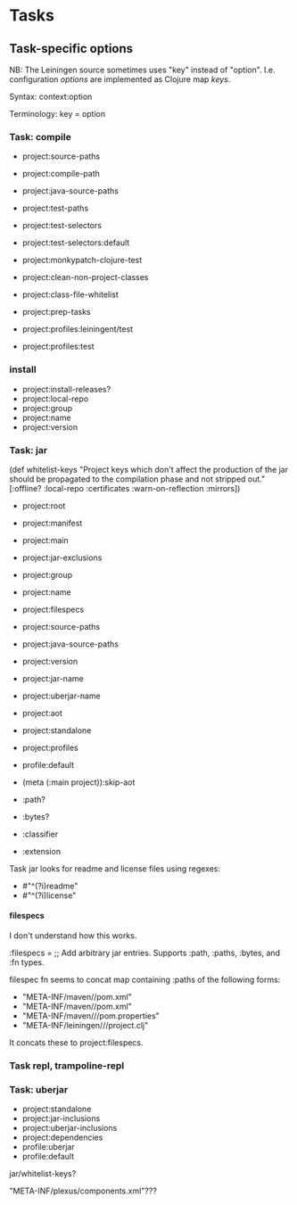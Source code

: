 # Tasks

## Task-specific options

NB: The Leiningen source sometimes uses "key" instead of "option".
I.e. configuration *options* are implemented as Clojure map *keys*.

Syntax: context:option

Terminology:  key = option

### Task: compile

 * project:source-paths
 * project:compile-path
 * project:java-source-paths
 * project:test-paths
 * project:test-selectors
 * project:test-selectors:default
 * project:monkypatch-clojure-test
 * project:clean-non-project-classes
 * project:class-file-whitelist
 * project:prep-tasks

 * project:profiles:leiningent/test
 * project:profiles:test

### install

 * project:install-releases?
 * project:local-repo
 * project:group
 * project:name
 * project:version

### Task: jar

(def whitelist-keys
  "Project keys which don't affect the production of the jar should be
propagated to the compilation phase and not stripped out."
  [:offline? :local-repo :certificates :warn-on-reflection :mirrors])

 * project:root
 * project:manifest
 * project:main
 * project:jar-exclusions
 * project:group
 * project:name
 * project:filespecs
 * project:source-paths
 * project:java-source-paths
 * project:version
 * project:jar-name
 * project:uberjar-name
 * project:aot
 * project:standalone
 * project:profiles

 * profile:default

 * (meta (:main project)):skip-aot

 * :path?
 * :bytes?
 * :classifier
 * :extension

Task jar looks for readme and license files using regexes:

 * #"^(?i)readme"
 * #"^(?i)license"

#### filespecs

I don't understand how this works.

:filespecs =  ;; Add arbitrary jar entries. Supports :path, :paths, :bytes, and :fn types.

filespec fn seems to concat map containing :paths of the following forms:

 * "META-INF/maven/<group>/<name>pom.xml"
 * "META-INF/maven/<group>/<name>pom.xml"
 * "META-INF/maven/<group>/<name>/pom.properties"
 * "META-INF/leiningen/<group>/<name>/project.clj"

It concats these to project:filespecs.

### Task repl, trampoline-repl

### Task: uberjar

 * project:standalone
 * project:jar-inclusions
 * project:uberjar-inclusions
 * project:dependencies
 * profile:uberjar
 * profile:default

jar/whitelist-keys?

"META-INF/plexus/components.xml"???